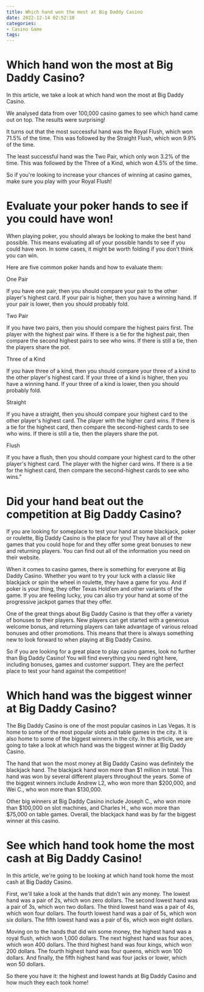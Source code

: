 ```yaml
---
title: Which hand won the most at Big Daddy Casino
date: 2022-12-14 02:52:10
categories:
- Casino Game
tags:
---
```



#  Which hand won the most at Big Daddy Casino?

In this article, we take a look at which hand won the most at Big Daddy Casino. 

We analysed data from over 100,000 casino games to see which hand came out on top. The results were surprising!

It turns out that the most successful hand was the Royal Flush, which won 71.5% of the time. This was followed by the Straight Flush, which won 9.9% of the time.

The least successful hand was the Two Pair, which only won 3.2% of the time. This was followed by the Three of a Kind, which won 4.5% of the time.

So if you're looking to increase your chances of winning at casino games, make sure you play with your Royal Flush!

#  Evaluate your poker hands to see if you could have won!

When playing poker, you should always be looking to make the best hand possible. This means evaluating all of your possible hands to see if you could have won. In some cases, it might be worth folding if you don't think you can win.

Here are five common poker hands and how to evaluate them:

One Pair

If you have one pair, then you should compare your pair to the other player's highest card. If your pair is higher, then you have a winning hand. If your pair is lower, then you should probably fold.

Two Pair

If you have two pairs, then you should compare the highest pairs first. The player with the highest pair wins. If there is a tie for the highest pair, then compare the second highest pairs to see who wins. If there is still a tie, then the players share the pot.

Three of a Kind

If you have three of a kind, then you should compare your three of a kind to the other player's highest card. If your three of a kind is higher, then you have a winning hand. If your three of a kind is lower, then you should probably fold.

Straight

If you have a straight, then you should compare your highest card to the other player's highest card. The player with the higher card wins. If there is a tie for the highest card, then compare the second-highest cards to see who wins. If there is still a tie, then the players share the pot.

  Flush 

If you have a flush, then you should compare your highest card to the other player's highest card. The player with the higher card wins. If there is a tie for the highest card, then compare the second-highest cards to see who wins."

#  Did your hand beat out the competition at Big Daddy Casino?

If you are looking for someplace to test your hand at some blackjack, poker or roulette, Big Daddy Casino is the place for you! They have all of the games that you could hope for and they offer some great bonuses to new and returning players. You can find out all of the information you need on their website.

When it comes to casino games, there is something for everyone at Big Daddy Casino. Whether you want to try your luck with a classic like blackjack or spin the wheel in roulette, they have a game for you. And if poker is your thing, they offer Texas Hold’em and other variants of the game. If you are feeling lucky, you can also try your hand at some of the progressive jackpot games that they offer.

One of the great things about Big Daddy Casino is that they offer a variety of bonuses to their players. New players can get started with a generous welcome bonus, and returning players can take advantage of various reload bonuses and other promotions. This means that there is always something new to look forward to when playing at Big Daddy Casino.

So if you are looking for a great place to play casino games, look no further than Big Daddy Casino! You will find everything you need right here, including bonuses, games and customer support. They are the perfect place to test your hand against the competition!

#  Which hand was the biggest winner at Big Daddy Casino?

The Big Daddy Casino is one of the most popular casinos in Las Vegas. It is home to some of the most popular slots and table games in the city. It is also home to some of the biggest winners in the city. In this article, we are going to take a look at which hand was the biggest winner at Big Daddy Casino.

The hand that won the most money at Big Daddy Casino was definitely the blackjack hand. The blackjack hand won more than $1 million in total. This hand was won by several different players throughout the years. Some of the biggest winners include Andrew L2, who won more than $200,000, and Wei C., who won more than $130,000.

Other big winners at Big Daddy Casino include Joseph C., who won more than $100,000 on slot machines, and Charles H., who won more than $75,000 on table games. Overall, the blackjack hand was by far the biggest winner at this casino.

#  See which hand took home the most cash at Big Daddy Casino!

In this article, we're going to be looking at which hand took home the most cash at Big Daddy Casino.

First, we'll take a look at the hands that didn't win any money. The lowest hand was a pair of 2s, which won zero dollars. The second lowest hand was a pair of 3s, which won two dollars. The third lowest hand was a pair of 4s, which won four dollars. The fourth lowest hand was a pair of 5s, which won six dollars. The fifth lowest hand was a pair of 6s, which won eight dollars.

Moving on to the hands that did win some money, the highest hand was a royal flush, which won 1,000 dollars. The next highest hand was four aces, which won 400 dollars. The third highest hand was four kings, which won 200 dollars. The fourth highest hand was four queens, which won 100 dollars. And finally, the fifth highest hand was four jacks or lower, which won 50 dollars.

So there you have it: the highest and lowest hands at Big Daddy Casino and how much they each took home!